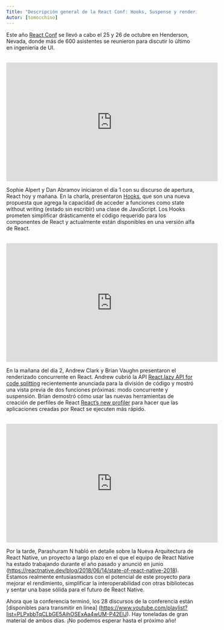 ```yaml
---
Title: "Descripción general de la React Conf: Hooks, Suspense y renderizado concurrente"
Autor: [tomocchino]
---
```


Este año [React Conf](https://conf.reactjs.org/) se llevó a cabo el 25 y 26 de octubre en Henderson, Nevada, donde más de 600 asistentes se reunieron para discutir lo último en ingeniería de UI.

<br>

<iframe width="560" height="315" src="https://www.youtube.com/embed/V-QO-KO90iQ" frameborder="0" allow="accelerometer; autoplay; encrypted-media; gyroscope; picture-in-picture" allowfullscreen></iframe>

Sophie Alpert y Dan Abramov iniciaron el día 1 con su discurso de apertura, React hoy y mañana. En la charla, presentaron [Hooks](/docs/hooks-intro.html), que son una nueva propuesta que agrega la capacidad de acceder a funciones como state without writing (estado sin escribir) una clase de JavaScript. Los Hooks prometen simplificar drásticamente el código requerido para los componentes de React y actualmente están disponibles en una versión alfa de React.

<br>

<iframe width="560" height="315" src="https://www.youtube.com/embed/ByBPyMBTzM0" frameborder="0" allow="accelerometer; autoplay; encrypted-media; gyroscope; picture-in-picture" allowfullscreen></iframe>

En la mañana del día 2, Andrew Clark y Brian Vaughn presentaron el renderizado concurrente en React. Andrew cubrió la API [React.lazy API for code splitting](/blog/2018/10/23/react-v-16-6.html) recientemente anunciada para la división de código y mostró una vista previa de dos funciones próximas: modo concurrente y suspensión. Brian demostró cómo usar las nuevas herramientas de creación de perfiles de React [React’s new profiler](/blog/2018/09/10/introducing-the-react-profiler.html) para hacer que las aplicaciones creadas por React se ejecuten más rápido.


<br>

<iframe width="560" height="315" src="https://www.youtube.com/embed/UcqRXTriUVI" frameborder="0" allow="accelerometer; autoplay; encrypted-media; gyroscope; picture-in-picture" allowfullscreen></iframe>

Por la tarde, Parashuram N habló en detalle sobre la Nueva Arquitectura de React Native, un proyecto a largo plazo en el que el equipo de React Native ha estado trabajando durante el año pasado y anunció en junio (https://reactnative.dev/blog/2018/06/14/state-of-react-native-2018). Estamos realmente entusiasmados con el potencial de este proyecto para mejorar el rendimiento, simplificar la interoperabilidad con otras bibliotecas y sentar una base sólida para el futuro de React Native.

Ahora que la conferencia terminó, los 28 discursos de la conferencia están [disponibles para transmitir en línea] (https://www.youtube.com/playlist?list=PLPxbbTqCLbGE5AihOSExAa4wUM-P42EIJ). Hay toneladas de gran material de ambos días. ¡No podemos esperar hasta el próximo año!
